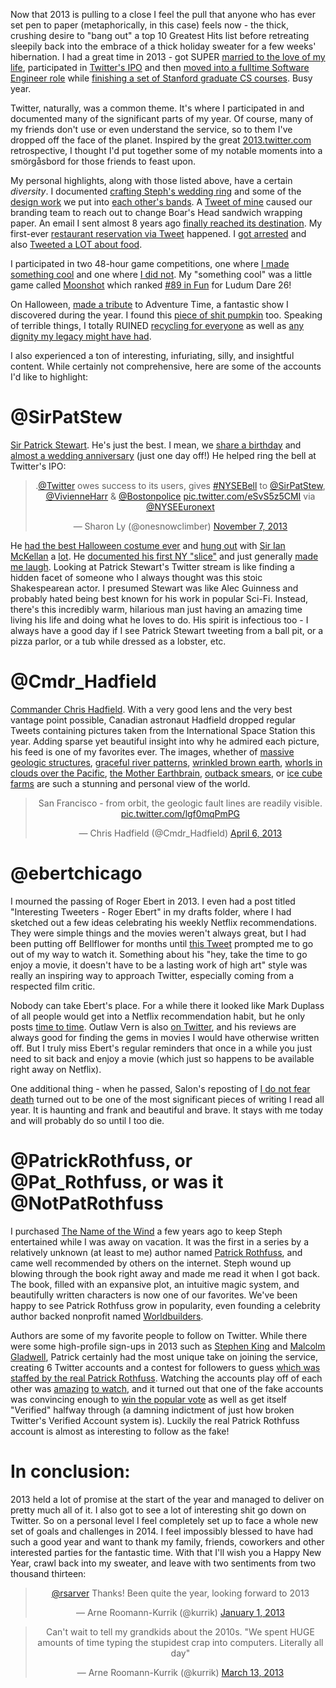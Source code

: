 
Now that 2013 is pulling to a close I feel the pull that anyone who has ever set pen to paper (metaphorically, in this case) feels now - the thick, crushing desire to "bang out" a top 10 Greatest Hits list before retreating sleepily back into the embrace of a thick holiday sweater for a few weeks' hibernation.  I had a great time in 2013 - got SUPER [married to the love of my life](https://twitter.com/kurrik/status/377322761829376000), participated in [Twitter's IPO](https://twitter.com/kurrik/status/398478497498152960) and then [moved into a fulltime Software Engineer role](https://twitter.com/kurrik/status/391395926784212993) while [finishing a set of Stanford graduate CS courses](https://twitter.com/kurrik/status/412671430887608321). Busy year.

Twitter, naturally, was a common theme. It's where I participated in and documented many of  the significant parts of my year.  Of course, many of my friends don't use or even understand the service, so to them I've dropped off the face of the planet.  Inspired by the great [2013.twitter.com](https://2013.twitter.com/) retrospective, I thought I'd put together some of my notable moments into a smörgåsbord for those friends to feast upon.

<!--BREAK-->

My personal highlights, along with those listed above, have a certain _diversity_.  I documented [crafting Steph's wedding ring](https://twitter.com/kurrik/status/366462625887952898) and some of the [design work](https://twitter.com/kurrik/status/366328318926143489) we put into [each other's bands](https://twitter.com/kurrik/status/366098153864310784).  A [Tweet of mine](https://twitter.com/kurrik/status/370605672062124032) caused our branding team to reach out to change Boar's Head sandwich wrapping paper.  An email I sent almost 8 years ago [finally reached its destination](https://twitter.com/kurrik/status/356097891137384448).
My first-ever [restaurant reservation via Tweet](https://twitter.com/kurrik/status/340667884646825985) happened.  I [got arrested](https://twitter.com/kurrik/status/358615131577528320) and also [Tweeted a LOT about food](https://twitter.com/kurrik/timelines/414503938633629696).

I participated in two 48-hour game competitions, one where [I made something cool](https://twitter.com/kurrik/timelines/414509692761567232) and one where [I did not](https://twitter.com/kurrik/timelines/414512145376608256).  My "something cool" was a little game called [Moonshot](http://eg.regio.us/ld26/) which ranked [#89 in Fun](https://twitter.com/kurrik/status/336712053651828736) for Ludum Dare 26!

On Halloween, [made a tribute](https://twitter.com/kurrik/status/396131977205518336) to Adventure Time, a fantastic show I discovered during the year.  I found this [piece of shit pumpkin](https://twitter.com/kurrik/status/392696600897679360) too.
Speaking of terrible things, I totally RUINED [recycling for everyone](https://twitter.com/kurrik/status/304663432123252736) as well as [any dignity my legacy might have had](https://twitter.com/kurrik/status/304500379226365952).

I also experienced a ton of interesting, infuriating, silly, and insightful content.  While certainly not comprehensive, here are some of the accounts I'd like to highlight:

# @SirPatStew
[Sir Patrick Stewart](https://twitter.com/SirPatStew).  He's just the best.  I mean, we [share a birthday](https://twitter.com/kurrik/status/356097540371918848) and [almost a wedding anniversary](https://twitter.com/SirPatStew/status/376759984370884608) (just one day off!)
He helped ring the bell at Twitter's IPO:

<blockquote class="twitter-tweet" lang="en" align="center"><p>.<a href="https://twitter.com/twitter">@Twitter</a> owes success to its users, gives <a href="https://twitter.com/search?q=%23NYSEBell&amp;src=hash">#NYSEBell</a> to <a href="https://twitter.com/SirPatStew">@SirPatStew</a>, <a href="https://twitter.com/vivienneharr">@VivienneHarr</a> &amp; <a href="https://twitter.com/bostonpolice">@Bostonpolice</a> <a href="http://t.co/eSvS5z5CMI">pic.twitter.com/eSvS5z5CMI</a> via <a href="https://twitter.com/NYSEEuronext">@NYSEEuronext</a></p>&mdash; Sharon Ly (@onesnowclimber) <a href="https://twitter.com/onesnowclimber/statuses/398460763280404480">November 7, 2013</a></blockquote>

He [had the best Halloween costume ever](https://twitter.com/SirPatStew/status/395960502083276801) and [hung out](https://twitter.com/SirPatStew/status/390514596685307904) with [Sir Ian McKellan](https://twitter.com/SirPatStew/status/380722620099858432) a [lot](https://twitter.com/SirPatStew/status/382922063695990784).  He [documented his first NY "slice"](https://twitter.com/SirPatStew/status/339786117530415104) and just generally [made me laugh](https://twitter.com/SirPatStew/status/344519412600147968).  Looking at Patrick Stewart's Twitter stream is like finding a hidden facet of someone who I always thought was this stoic Shakespearean actor. I presumed Stewart was like Alec Guinness and probably hated being best known for his work in popular Sci-Fi.  Instead, there's this incredibly warm, hilarious man just having an amazing time living his life and doing what he loves to do.  His spirit is infectious too - I always have a good day if I see Patrick Stewart tweeting from a ball pit, or a pizza parlor, or a tub while dressed as a lobster, etc.

# @Cmdr_Hadfield
[Commander Chris Hadfield](https://twitter.com/Cmdr_Hadfield).  With a very good lens and the very best vantage point possible, Canadian astronaut Hadfield dropped regular Tweets containing pictures taken from the International Space Station this year.  Adding sparse yet beautiful insight into why he admired each picture, his feed is one of my favorites ever.  The images, whether of [massive geologic structures](https://twitter.com/Cmdr_Hadfield/status/316329758793297921), [graceful river patterns](https://twitter.com/Cmdr_Hadfield/status/323573396975800321), [wrinkled brown earth](https://twitter.com/Cmdr_Hadfield/status/323107090837164032), [whorls in clouds over the Pacific](https://twitter.com/Cmdr_Hadfield/status/330088648928276481), [the Mother Earthbrain](https://twitter.com/Cmdr_Hadfield/status/322491964475969536), [outback smears](https://twitter.com/Cmdr_Hadfield/status/299984391533387777), or [ice cube farms](https://twitter.com/Cmdr_Hadfield/status/322063529379241985) are such a stunning and personal view of the world.  

<blockquote class="twitter-tweet" lang="en" align="center"><p>San Francisco - from orbit, the geologic fault lines are readily visible. <a href="http://t.co/lgf0mqPmPG">pic.twitter.com/lgf0mqPmPG</a></p>&mdash; Chris Hadfield (@Cmdr_Hadfield) <a href="https://twitter.com/Cmdr_Hadfield/statuses/320661044622147584">April 6, 2013</a></blockquote>

# @ebertchicago
I mourned the passing of Roger Ebert in 2013.  I even had a post titled "Interesting Tweeters - Roger Ebert" in my drafts folder, where I had sketched out a few ideas celebrating his weekly Netflix recommendations.  They were simple things and the movies weren't always great, but I had been putting off Bellflower for months until [this Tweet](https://twitter.com/ebertchicago/status/250312538582044674) prompted me to go out of my way to watch it.  Something about his "hey, take the time to go enjoy a movie, it doesn't have to be a lasting work of high art" style was really an inspiring way to approach Twitter, especially coming from a respected film critic. 

Nobody can take Ebert's place. For a while there it looked like Mark Duplass of all people would get into a Netflix recommendation habit, but he only posts [time to time](https://twitter.com/MarkDuplass/status/395771269926236160). Outlaw Vern is also [on Twitter](https://twitter.com/outlawvern), and his reviews are always good for finding the gems in movies I would have otherwise written off.  But I truly miss Ebert's regular reminders that once in a while you just need to sit back and enjoy a movie (which just so happens to be available right away on Netflix).

One additional thing - when he passed, Salon's reposting of [I do not fear death](http://www.salon.com/2011/09/15/roger_ebert/) turned out to be one of the most significant pieces of writing I read all year.  It is haunting and frank and beautiful and brave.  It stays with me today and will probably do so until I too die.

# @PatrickRothfuss, or @Pat_Rothfuss, or was it @NotPatRothfuss
I purchased [The Name of the Wind](http://www.amazon.com/The-Name-Wind-Kingkiller-Chronicles/dp/0756404746) a few years ago to keep Steph entertained while I was away on vacation.  It was the first in a series by a relatively unknown (at least to me) author named [Patrick Rothfuss](https://twitter.com/PatrickRothfuss), and came well recommended by others on the internet.  Steph wound up blowing through the book right away and made me read it when I got back.  The book, filled with an expansive plot, an intuitive magic system, and beautifully written characters is now one of our favorites. We've been happy to see Patrick Rothfuss grow in popularity, even founding a celebrity author backed nonprofit named [Worldbuilders](http://www.worldbuilders.org/).

Authors are some of my favorite people to follow on Twitter.  While there were some high-profile sign-ups in 2013 such as [Stephen King](https://twitter.com/stephenking) and [Malcolm Gladwell](https://twitter.com/Gladwell), Patrick certainly had the most unique take on joining the service, creating 6 Twitter accounts and a contest for followers to guess [which was staffed by the real Patrick Rothfuss](http://blog.patrickrothfuss.com/2013/10/twitter-a-beautiful-game/).  Watching the accounts play off of each other was [amazing](https://twitter.com/FakePatRothfuss/statuses/393469970736115713) [to watch](https://twitter.com/Pat_Rothfuss/status/393799859230081024), and it turned out that one of the fake accounts was convincing enough to [win the popular vote](http://blog.patrickrothfuss.com/2013/11/twitter-contest-the-reveal/) as well as get itself "Verified" halfway through (a damning indictment of just how broken Twitter's Verified Account system is).  Luckily the real Patrick Rothfuss account is almost as interesting to follow as the fake!

# In conclusion:
2013 held a lot of promise at the start of the year and managed to deliver on pretty much all of it. I also got to see a lot of interesting shit go down on Twitter.  So on a personal level I feel completely set up to face a whole new set of goals and challenges in 2014.  I feel impossibly blessed to have had such a good year and want to thank my family, friends, coworkers and other interested parties for the fantastic time.  With that I'll wish you a Happy New Year, crawl back into my sweater, and leave with two sentiments from two thousand thirteen:

<blockquote class="twitter-tweet" lang="en" align="center"><p><a href="https://twitter.com/rsarver">@rsarver</a> Thanks! Been quite the year, looking forward to 2013</p>&mdash; Arne Roomann-Kurrik (@kurrik) <a href="https://twitter.com/kurrik/statuses/286031230825267200">January 1, 2013</a></blockquote>

<blockquote class="twitter-tweet" lang="en" align="center"><p>Can&#39;t wait to tell my grandkids about the 2010s. &quot;We spent HUGE amounts of time typing the stupidest crap into computers. Literally all day&quot;</p>&mdash; Arne Roomann-Kurrik (@kurrik) <a href="https://twitter.com/kurrik/statuses/311641047996436483">March 13, 2013</a></blockquote>

<script>
// Dumb markdown for making me do this.
var as = document.querySelectorAll("article a");
for (var i = 0, a; a = as[i]; i++) {
  a.target = "_blank";
}
</script>


